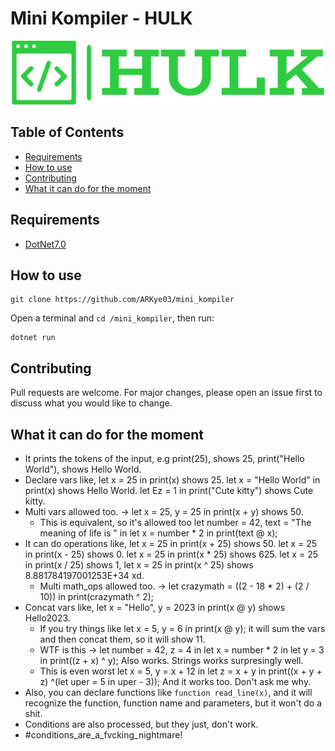 # Mini Kompiler - HULK

<p align="center">
  <img src="hulk_logo.png" alt="mini_kompiler_logo" width="500">
</p>

## Table of Contents

- [Requirements](#requirements)
- [How to use](#how-to-use)
- [Contributing](#contributing)
- [What it can do for the moment](#what-it-can-do-for-the-moment)

## Requirements

- [DotNet7.0](https://dotnet.microsoft.com/en-us/download/dotnet/7.0)

## How to use

```shell
git clone https://github.com/ARKye03/mini_kompiler
```

Open a terminal and `cd /mini_kompiler`, then run:

```shell
dotnet run
```

## Contributing

Pull requests are welcome. For major changes, please open an issue first to discuss what you would like to change.

## What it can do for the moment

- It prints the tokens of the input, e.g print(25), shows 25, print("Hello World"), shows Hello World.
- Declare vars like, let x = 25 in print(x) shows 25. let x = "Hello World" in print(x) shows Hello World. let Ez = 1 in print("Cute kitty") shows Cute kitty.
- Multi vars allowed too. -> let x = 25, y = 25 in print(x + y) shows 50.
  - This is equivalent, so it's allowed too let number = 42, text = "The meaning of life is " in let x = number * 2 in print(text @ x);
- It can do operations like, let x = 25 in print(x + 25) shows 50. let x = 25 in print(x - 25) shows 0. let x = 25 in print(x * 25) shows 625. let x = 25 in print(x / 25) shows 1, let x = 25 in print(x ^ 25) shows 8.881784197001253E+34 xd.
  - Multi math_ops allowed too. -> let crazymath = ((2 - 18 * 2) + (2 / 10)) in print(crazymath ^ 2);
- Concat vars like, let x = "Hello", y = 2023 in print(x @ y) shows Hello2023.
  - If you try things like let x = 5, y = 6 in print(x @ y); it will sum the vars and then concat them, so it will show 11.
  - WTF is this -> let number = 42, z = 4 in let x = number * 2 in let y = 3 in print((z + x) ^ y); Also works. Strings works surpresingly well.
  - This is even worst let x = 5, y = x + 12 in let z = x + y in print((x + y + z) ^(let uper = 5 in uper - 3)); And it works too. Don't ask me why.
- Also, you can declare functions like `function read_line(x)`, and it will recognize the function, function name and parameters, but it won't do a shit.
- Conditions are also processed, but they just, don't work.
- #conditions_are_a_fvcking_nightmare!
